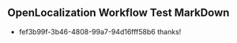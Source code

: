 ## OpenLocalization Workflow Test MarkDown
* fef3b99f-3b46-4808-99a7-94d16fff58b6 thanks!

<!--HONumber=Aug16_HO1-->


